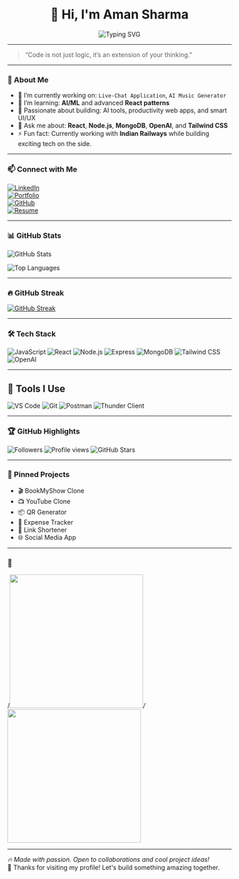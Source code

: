 <!-- Typing Header -->
<h1 align="center">
  👋 Hi, I'm Aman Sharma
</h1>

<p align="center">
  <img src="https://readme-typing-svg.herokuapp.com?font=Fira+Code&weight=500&size=25&pause=1000&center=true&vCenter=true&color=F70000&width=435&lines=🚀+Full+Stack+Developer;🧠+AI+Enthusiast;💻+React+%2B+Node.js+Dev;💡+Tech+Lover+%7C+Builder+%7C+Doer" alt="Typing SVG" />
</p>

---

> “Code is not just logic, it’s an extension of your thinking.”

---

### 🌟 About Me

- 🔭 I’m currently working on: `Live-Chat Application`, `AI Music Generator`  
- 🌱 I’m learning: **AI/ML** and advanced **React patterns**  
- 🧠 Passionate about building: AI tools, productivity web apps, and smart UI/UX  
- 💬 Ask me about: **React**, **Node.js**, **MongoDB**, **OpenAI**, and **Tailwind CSS**  
- ⚡ Fun fact: Currently working with **Indian Railways** while building exciting tech on the side.

---

### 📫 Connect with Me

[![LinkedIn](https://img.shields.io/badge/LinkedIn-blue?logo=linkedin&logoColor=white)](https://www.linkedin.com/in/aman-sharma-28b237247)  
[![Portfolio](https://img.shields.io/badge/Portfolio-Visit-lightgrey?style=flat-square&logo=google-chrome)](https://yourwebsite.com)  
[![GitHub](https://img.shields.io/badge/GitHub-Sharma0813-black?logo=github)](https://github.com/Sharma0813)  
[![Resume](https://img.shields.io/badge/Resume-View-blue)](https://your-resume-link.com)

---

### 📊 GitHub Stats

![GitHub Stats](https://github-readme-stats.vercel.app/api?username=Sharma0813&show_icons=true&theme=radical&hide_border=true)

![Top Languages](https://github-readme-stats.vercel.app/api/top-langs/?username=Sharma0813&layout=compact&theme=radical&hide_border=true)

---

### 🔥 GitHub Streak

[![GitHub Streak](https://github-readme-streak-stats.herokuapp.com?user=Sharma0813&theme=radical&hide_border=true)](https://git.io/streak-stats)

---

### 🛠️ Tech Stack

![JavaScript](https://img.shields.io/badge/-JavaScript-black?style=flat-square&logo=javascript)
![React](https://img.shields.io/badge/-React-black?style=flat-square&logo=react)
![Node.js](https://img.shields.io/badge/-Node.js-black?style=flat-square&logo=node.js)
![Express](https://img.shields.io/badge/-Express.js-black?style=flat-square&logo=express)
![MongoDB](https://img.shields.io/badge/-MongoDB-black?style=flat-square&logo=mongodb)
![Tailwind CSS](https://img.shields.io/badge/-Tailwind%20CSS-black?style=flat-square&logo=tailwind-css)
![OpenAI](https://img.shields.io/badge/-OpenAI-black?style=flat-square&logo=openai)

---

## 🧰 Tools I Use

![VS Code](https://img.shields.io/badge/-VSCode-black?style=flat-square&logo=visual-studio-code)
![Git](https://img.shields.io/badge/-Git-black?style=flat-square&logo=git)
![Postman](https://img.shields.io/badge/-Postman-black?style=flat-square&logo=postman)
![Thunder Client](https://img.shields.io/badge/-Thunder%20Client-black?style=flat-square&logo=thunder-client)

---

### 🏆 GitHub Highlights

![Followers](https://img.shields.io/github/followers/Sharma0813?label=Follow&style=social)
![Profile views](https://komarev.com/ghpvc/?username=Sharma0813&color=blue)
![GitHub Stars](https://img.shields.io/github/stars/Sharma0813?style=social)

---

### 📌 Pinned Projects

- 🎬 BookMyShow Clone  
- 📺 YouTube Clone  
- 📦 QR Generator  
- 📄 Expense Tracker  
- 🔗 Link Shortener  
- 🌐 Social Media App  

---

### 🎥

/*<img src="https://media.giphy.com/media/JIX9t2j0ZTN9S/giphy.gif" width="300"/>/*
<img src="[https://surl.li/jsfzqc](https://media4.giphy.com/media/v1.Y2lkPTc5MGI3NjExeWYzbXhpbmF0am5tZzdzZGN1bTI0OTR0ZnY2OG1ubXRzbXV5NHd4NyZlcD12MV9pbnRlcm5hbF9naWZfYnlfaWQmY3Q9Zw/1m4ukmk9Lu90At2FGu/giphy.gif)" width="300" />

---

_🔥 Made with passion. Open to collaborations and cool project ideas!_  
🙏 Thanks for visiting my profile! Let's build something amazing together.

